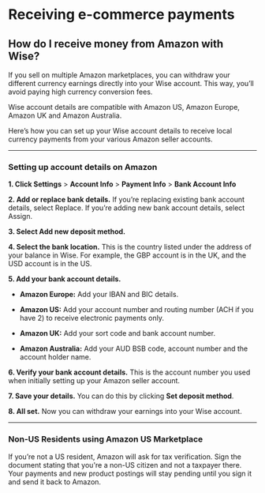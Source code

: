 # Receiving e-commerce payments  
## How do I receive money from Amazon with Wise?  
If you sell on multiple Amazon marketplaces, you can withdraw your different currency earnings directly into your Wise account. This way, you’ll avoid paying high currency conversion fees.

Wise account details are compatible with Amazon US, Amazon Europe, Amazon UK and Amazon Australia. 

Here’s how you can set up your Wise account details to receive local currency payments from your various Amazon seller accounts. 

* * *

### Setting up account details on Amazon

 **1\. Click Settings** > **Account Info** > **Payment Info** > **Bank Account Info**

 **2\. Add or replace bank details.** If you’re replacing existing bank account details, select Replace. If you’re adding new bank account details, select Assign.

 **3\. Select Add new deposit method.**

 **4\. Select the bank location.** This is the country listed under the address of your balance in Wise. For example, the GBP account is in the UK, and the USD account is in the US.

 **5\. Add your bank account details.**

  *  **Amazon Europe:** Add your IBAN and BIC details.

  *  **Amazon US:** Add your account number and routing number (ACH if you have 2) to receive electronic payments only.

  *  **Amazon UK:** Add your sort code and bank account number.

  *  **Amazon Australia:** Add your AUD BSB code, account number and the account holder name. 




**6\. Verify your bank account details.** This is the account number you used when initially setting up your Amazon seller account.

 **7\. Save your details.** You can do this by clicking **Set deposit method**.

 **8\. All set.** Now you can withdraw your earnings into your Wise account.

* * *

### Non-US Residents using Amazon US Marketplace

If you’re not a US resident, Amazon will ask for tax verification. Sign the document stating that you're a non-US citizen and not a taxpayer there. Your payments and new product postings will stay pending until you sign it and send it back to Amazon.